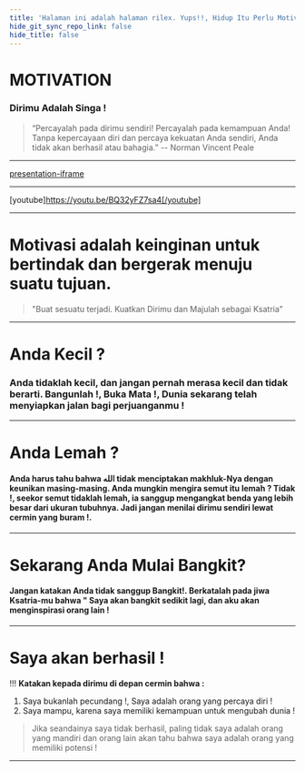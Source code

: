 ```yaml
---
title: 'Halaman ini adalah halaman rilex. Yups!!, Hidup Itu Perlu Motivasi, Rilex, dan Cerdas!'
hide_git_sync_repo_link: false
hide_title: false
---
```


# MOTIVATION

### Dirimu Adalah Singa !

> “Percayalah pada dirimu sendiri! Percayalah pada kemampuan Anda! Tanpa kepercayaan diri dan percaya kekuatan Anda sendiri, Anda tidak akan berhasil atau bahagia.”
-- Norman Vincent Peale

---

[presentation-iframe](https://imgur.com/kLk8wi1?)

---

[youtube]https://youtu.be/BQ32yFZ7sa4[/youtube]

---

# Motivasi adalah keinginan untuk bertindak dan bergerak menuju suatu tujuan.

> "Buat sesuatu terjadi. Kuatkan Dirimu dan Majulah sebagai Ksatria"

---

# Anda Kecil ?

### Anda tidaklah kecil, dan jangan pernah merasa kecil dan tidak berarti. Bangunlah !, Buka Mata !, Dunia sekarang telah menyiapkan jalan bagi perjuanganmu !

---

# Anda Lemah ?

#### Anda harus tahu bahwa الله tidak menciptakan makhluk-Nya dengan keunikan masing-masing. Anda mungkin mengira semut itu lemah ? Tidak !, seekor semut tidaklah lemah, ia sanggup mengangkat benda yang lebih besar dari ukuran tubuhnya. Jadi jangan menilai dirimu sendiri lewat cermin yang buram !.

---

# Sekarang Anda Mulai Bangkit?

#### Jangan katakan Anda tidak sanggup Bangkit!. Berkatalah pada jiwa Ksatria-mu bahwa " Saya akan bangkit sedikit lagi, dan aku akan menginspirasi orang lain ! 

---

# Saya akan berhasil !
!!! **Katakan kepada dirimu di depan cermin bahwa :**

1. Saya bukanlah pecundang !, Saya adalah orang yang percaya diri ! 
2. Saya mampu, karena saya memiliki kemampuan untuk mengubah dunia !   

> Jika seandainya saya tidak berhasil, paling tidak saya adalah orang yang mandiri dan orang lain akan tahu bahwa saya adalah orang yang memiliki potensi ! 

---

